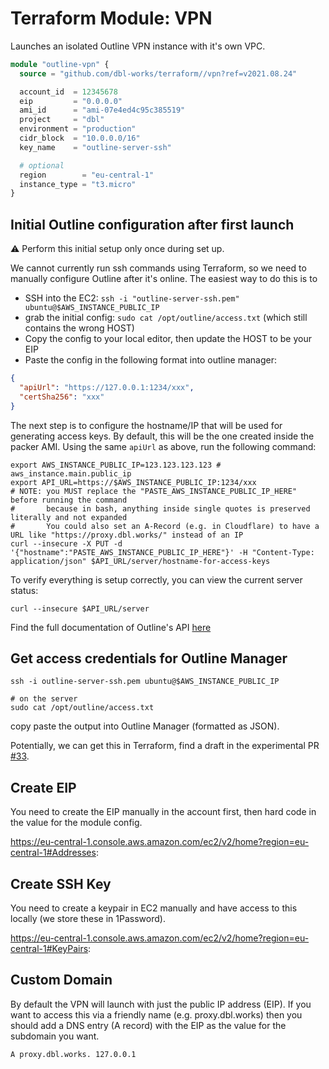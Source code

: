 # Terraform Module: VPN

Launches an isolated Outline VPN instance with it's own VPC.

```terraform
module "outline-vpn" {
  source = "github.com/dbl-works/terraform//vpn?ref=v2021.08.24"

  account_id  = 12345678
  eip         = "0.0.0.0"
  ami_id      = "ami-07e4ed4c95c385519"
  project     = "dbl"
  environment = "production"
  cidr_block  = "10.0.0.0/16"
  key_name    = "outline-server-ssh"

  # optional
  region        = "eu-central-1"
  instance_type = "t3.micro"
}
```

## Initial Outline configuration after first launch

:warning: Perform this initial setup only once during set up.

We cannot currently run ssh commands using Terraform, so we need to manually configure Outline after it's online. The easiest way to do this is to

- SSH into the EC2: `ssh -i "outline-server-ssh.pem" ubuntu@$AWS_INSTANCE_PUBLIC_IP`
- grab the initial config: `sudo cat /opt/outline/access.txt` (which still contains the wrong HOST)
- Copy the config to your local editor, then update the HOST to be your EIP
- Paste the config in the following format into outline manager:

```json
{
  "apiUrl": "https://127.0.0.1:1234/xxx",
  "certSha256": "xxx"
}
```

The next step is to configure the hostname/IP that will be used for generating access keys. By default, this will be the one created inside the packer AMI. Using the same `apiUrl` as above, run the following command:

```shell
export AWS_INSTANCE_PUBLIC_IP=123.123.123.123 # aws_instance.main.public_ip
export API_URL=https://$AWS_INSTANCE_PUBLIC_IP:1234/xxx
# NOTE: you MUST replace the "PASTE_AWS_INSTANCE_PUBLIC_IP_HERE" before running the command
#       because in bash, anything inside single quotes is preserved literally and not expanded
#       You could also set an A-Record (e.g. in Cloudflare) to have a URL like "https://proxy.dbl.works/" instead of an IP
curl --insecure -X PUT -d '{"hostname":"PASTE_AWS_INSTANCE_PUBLIC_IP_HERE"}' -H "Content-Type: application/json" $API_URL/server/hostname-for-access-keys
```

To verify everything is setup correctly, you can view the current server status:

```shell
curl --insecure $API_URL/server
```

Find the full documentation of Outline's API [here](https://redocly.github.io/redoc/?url=https://raw.githubusercontent.com/Jigsaw-Code/outline-server/master/src/shadowbox/server/api.yml)

## Get access credentials for Outline Manager

```shell
ssh -i outline-server-ssh.pem ubuntu@$AWS_INSTANCE_PUBLIC_IP

# on the server
sudo cat /opt/outline/access.txt
```

copy paste the output into Outline Manager (formatted as JSON).

Potentially, we can get this in Terraform, find a draft in the experimental PR [#33](https://github.com/dbl-works/terraform/pull/33).

## Create EIP

You need to create the EIP manually in the account first, then hard code in the value for the module config.

https://eu-central-1.console.aws.amazon.com/ec2/v2/home?region=eu-central-1#Addresses:

## Create SSH Key

You need to create a keypair in EC2 manually and have access to this locally (we store these in 1Password).

https://eu-central-1.console.aws.amazon.com/ec2/v2/home?region=eu-central-1#KeyPairs:

## Custom Domain

By default the VPN will launch with just the public IP address (EIP). If you want to access this via a friendly name (e.g. proxy.dbl.works) then you should add a DNS entry (A record) with the EIP as the value for the subdomain you want.

`A proxy.dbl.works. 127.0.0.1`
